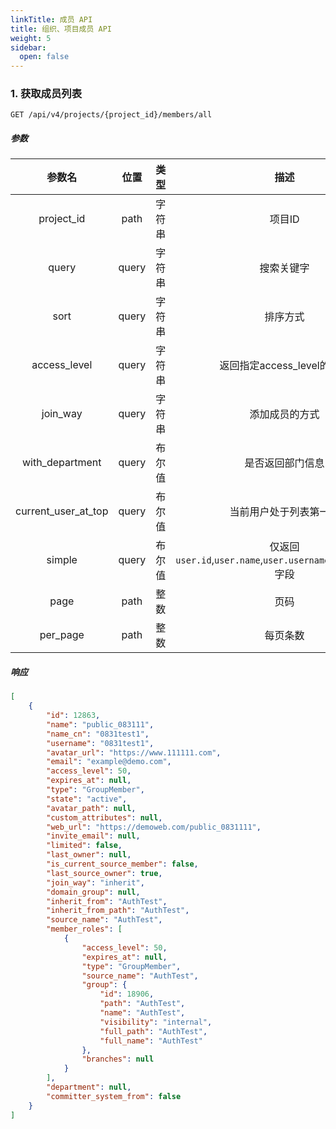 ```yaml
---
linkTitle: 成员 API
title: 组织、项目成员 API
weight: 5
sidebar:
  open: false
---
```


### 1. 获取成员列表

``GET /api/v4/projects/{project_id}/members/all``

##### 参数

| 参数名 | 位置 | 类型 | 描述 | 必选 |
| :----: | :----: | :---------: | :------: | :------: |
| project_id | path | 字符串 | 项目ID | yes |
| query | query | 字符串 | 搜索关键字 | no |
| sort | query | 字符串 | 排序方式 | no |
| access_level | query | 字符串 | 返回指定access_level的成员 | no |
| join_way | query | 字符串 | 添加成员的方式 | no |
| with_department | query | 布尔值 | 是否返回部门信息 | no |
| current_user_at_top | query | 布尔值 | 当前用户处于列表第一个 | no |
| simple | query | 布尔值 | 仅返回`user.id`,`user.name`,`user.username`,`access_level`字段 | no |
| page | path | 整数 | 页码 | no |
| per_page | path | 整数 | 每页条数 | no |

##### 响应

```json
[
    {
        "id": 12863,
        "name": "public_083111",
        "name_cn": "0831test1",
        "username": "0831test1",
        "avatar_url": "https://www.111111.com",
        "email": "example@demo.com",
        "access_level": 50,
        "expires_at": null,
        "type": "GroupMember",
        "state": "active",
        "avatar_path": null,
        "custom_attributes": null,
        "web_url": "https://demoweb.com/public_0831111",
        "invite_email": null,
        "limited": false,
        "last_owner": null,
        "is_current_source_member": false,
        "last_source_owner": true,
        "join_way": "inherit",
        "domain_group": null,
        "inherit_from": "AuthTest",
        "inherit_from_path": "AuthTest",
        "source_name": "AuthTest",
        "member_roles": [
            {
                "access_level": 50,
                "expires_at": null,
                "type": "GroupMember",
                "source_name": "AuthTest",
                "group": {
                    "id": 18906,
                    "path": "AuthTest",
                    "name": "AuthTest",
                    "visibility": "internal",
                    "full_path": "AuthTest",
                    "full_name": "AuthTest"
                },
                "branches": null
            }
        ],
        "department": null,
        "committer_system_from": false
    }
]
```
